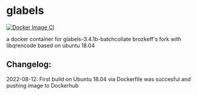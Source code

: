 # glabels

[![Docker Image CI](https://github.com/brozkeff/docker-glabels/actions/workflows/docker-image.yml/badge.svg)](https://github.com/brozkeff/docker-glabels/actions/workflows/docker-image.yml)

a docker container for glabels-3.4.1b-batchcollate brozkeff's fork with libqrencode based on ubuntu 18.04

## Changelog:

2022-08-12: First build on Ubuntu 18.04 via Dockerfile was succesful and pushing image to Dockerhub
